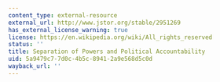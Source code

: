 ```yaml
---
content_type: external-resource
external_url: http://www.jstor.org/stable/2951269
has_external_license_warning: true
license: https://en.wikipedia.org/wiki/All_rights_reserved
status: ''
title: Separation of Powers and Political Accountability
uid: 5a9479c7-7d0c-4b5c-8941-2a9e568d5c0d
wayback_url: ''
---
```

